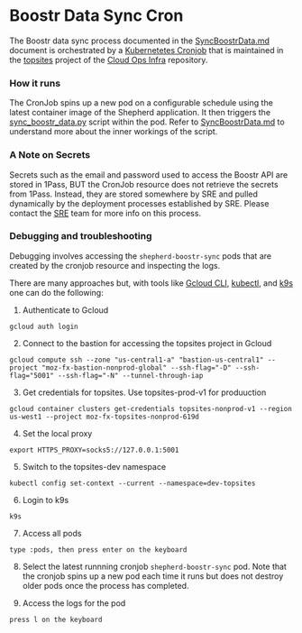 # Boostr Data Sync Cron

The Boostr data sync process documented in the [SyncBoostrData.md](syncBoostrData.md) document is orchestrated by a [Kubernetetes Cronjob](https://kubernetes.io/docs/concepts/workloads/controllers/cron-jobs/) that is maintained in the [topsites](https://github.com/mozilla-services/cloudops-infra/tree/master/projects/topsites) project of the 
[Cloud Ops Infra](https://github.com/mozilla-services/cloudops-infra/tree/master) repository. 

### How it runs

The CronJob spins up a new pod on a configurable schedule using the latest container image of the Shepherd application. It then triggers the 
[sync_boostr_data.py](consvc_shepherd/management/commands/sync_boostr_data.py) script within the pod. Refer to [SyncBoostrData.md](syncBoostrDataCron.md) to understand more about the inner workings of the script.



### A Note on Secrets

Secrets such as the email and password used to access the Boostr API are stored in 1Pass, BUT the CronJob resource does not retrieve the secrets from 1Pass. Instead, they are stored somewhere by SRE and pulled dynamically by the deployment processes established by SRE. Please contact the [SRE](https://mozilla.enterprise.slack.com/archives/C019WG3TTM2) team for more info on this process.


### Debugging and troubleshooting

Debugging involves accessing the `shepherd-boostr-sync` pods that are created by the cronjob resource and inspecting the logs. 

There are many approaches but, with tools like [Gcloud CLI](https://cloud.google.com/sdk/docs/install), [kubectl](https://kubernetes.io/docs/reference/kubectl/), and [k9s](https://k9scli.io/) one can do the following:

1. Authenticate to Gcloud
```
gcloud auth login
```
2. Connect to the bastion for accessing the topsites project in Gcloud
```
gcloud compute ssh --zone "us-central1-a" "bastion-us-central1" --project "moz-fx-bastion-nonprod-global" --ssh-flag="-D" --ssh-flag="5001" --ssh-flag="-N" --tunnel-through-iap
``` 
3. Get credentials for topsites. Use  topsites-prod-v1 for produuction
```
gcloud container clusters get-credentials topsites-nonprod-v1 --region us-west1 --project moz-fx-topsites-nonprod-619d
```
4. Set the local proxy
```
export HTTPS_PROXY=socks5://127.0.0.1:5001
```
5. Switch to the topsites-dev namespace
```
kubectl config set-context --current --namespace=dev-topsites
```
6. Login to k9s
```
k9s
```
7. Access all pods
```
type :pods, then press enter on the keyboard
```
8. Select the latest runnning cronjob `shepherd-boostr-sync` pod. Note that the cronjob spins up a new pod each time it runs but does not destroy older pods once the process has completed.

9. Access the logs for the pod
```
press l on the keyboard
```
